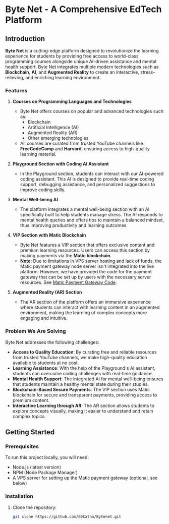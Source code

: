 # Byte Net - A Comprehensive EdTech Platform

## Introduction

**Byte Net** is a cutting-edge platform designed to revolutionize the learning experience for students by providing free access to world-class programming courses alongside unique AI-driven assistance and mental health support. Byte Net integrates multiple modern technologies such as **Blockchain**, **AI**, and **Augmented Reality** to create an interactive, stress-relieving, and enriching learning environment.

### Features

1. **Courses on Programming Languages and Technologies**
   - Byte Net offers courses on popular and advanced technologies such as:
     - Blockchain
     - Artificial Intelligence (AI)
     - Augmented Reality (AR)
     - Other emerging technologies
   - All courses are curated from trusted YouTube channels like **FreeCodeCamp** and **Harvard**, ensuring access to high-quality learning material.

2. **Playground Section with Coding AI Assistant**
   - In the Playground section, students can interact with our AI-powered coding assistant. This AI is designed to provide real-time coding support, debugging assistance, and personalized suggestions to improve coding skills.

3. **Mental Well-being AI**
   - The platform integrates a mental well-being section with an AI specifically built to help students manage stress. The AI responds to mental health queries and offers tips to maintain a balanced mindset, thus improving productivity and learning outcomes.

4. **VIP Section with Matic Blockchain**
   - Byte Net features a VIP section that offers exclusive content and premium learning resources. Users can access this section by making payments via the **Matic blockchain**.
   - **Note**: Due to limitations in VPS server hosting and lack of funds, the Matic payment gateway node server isn't integrated into the live platform. However, we have provided the code for the payment gateway that can be set up by users with the necessary server resources. See [Matic Payment Gateway Code](https://github.com/09Catho/Maticpayment/tree/main).

5. **Augmented Reality (AR) Section**
   - The AR section of the platform offers an immersive experience where students can interact with learning content in an augmented environment, making the learning of complex concepts more engaging and intuitive.

### Problem We Are Solving

Byte Net addresses the following challenges:
- **Access to Quality Education**: By curating free and reliable resources from trusted YouTube channels, we make high-quality education available to students at no cost.
- **Learning Assistance**: With the help of the Playground's AI assistant, students can overcome coding challenges with real-time guidance.
- **Mental Health Support**: The integrated AI for mental well-being ensures that students maintain a healthy mental state during their studies.
- **Blockchain-Based Secure Payments**: The VIP section uses Matic blockchain for secure and transparent payments, providing access to premium content.
- **Interactive Learning through AR**: The AR section allows students to explore concepts visually, making it easier to understand and retain complex topics.

## Getting Started

### Prerequisites
To run this project locally, you will need:
- Node.js (latest version)
- NPM (Node Package Manager)
- A VPS server for setting up the Matic payment gateway (optional, see below)

### Installation

1. Clone the repository:
   ```bash
   git clone https://github.com/09Catho/Bytenet.git

